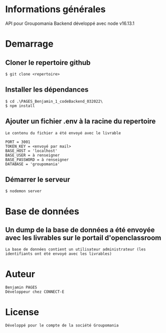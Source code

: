 # Informations générales
API pour Groupomania
Backend développé avec node v16.13.1

# Demarrage
## Cloner le repertoire github
    $ git clone <repertoire>
## Installer les dépendances
    $ cd .\PAGES_Benjamin_1_codeBackend_032022\
    $ npm install

## Ajouter un fichier .env à la racine du repertoire
    Le contenu du fichier a été envoyé avec le livrable

    PORT = 3001
    TOKEN_KEY = <envoyé par mail>
    BASE_HOST = 'localhost'
    BASE_USER = à renseigner
    BASE_PASSWORD = à renseigner
    DATABASE = 'groupomania'

## Démarrer le serveur 
    $ nodemon server

# Base de données
## Un dump de la base de données a été envoyée avec les livrables sur le portail d'openclassroom
    La base de données contient un utilisateur administrateur (les identifiants ont été envoyé avec les livrables)

# Auteur 
    Benjamin PAGES
    Développeur chez CONNECT-E

# License 
    Développé pour le compte de la société Groupomania